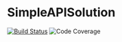 # SimpleAPISolution
[![Build Status](https://dev.azure.com/radoslawtaborski/SimpleAPI/_apis/build/status/RadoslawTaborski.SimpleAPISolution?branchName=master)](https://dev.azure.com/radoslawtaborski/SimpleAPI/_build/latest?definitionId=1&branchName=master)
![Code Coverage](https://img.shields.io/azure-devops/coverage/radoslawtaborski/SimpleAPI/1)
